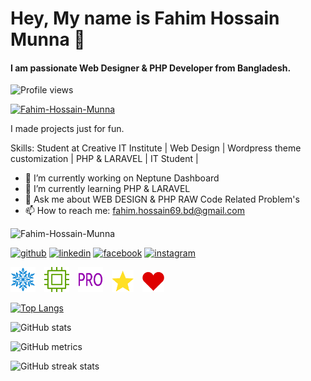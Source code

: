 
# Hey, My name is Fahim Hossain Munna 👋
#### I am passionate Web Designer & PHP Developer from Bangladesh.
![Profile views](https://gpvc.arturio.dev/we-X-part-station)

<a href="https://ibb.co/LNRwDwy"><img src="https://i.ibb.co/QDQB7BV/Fahim-Hossain-Munna.png" alt="Fahim-Hossain-Munna" border="0" /></a>

I made projects just for fun.

Skills: Student at Creative IT Institute | Web Design | Wordpress theme customization | PHP & LARAVEL | IT Student |

- 🔭 I’m currently working on Neptune Dashboard 
- 🌱 I’m currently learning PHP & LARAVEL 
- 💬 Ask me about WEB DESIGN & PHP RAW Code Related Problem's  
- 📫 How to reach me: fahim.hossain69.bd@gmail.com  

<img src="https://wecode.ro/assets/img/ent_ease.png" alt="Fahim-Hossain-Munna" border="0" height='200' />


[<img src='https://cdn.jsdelivr.net/npm/simple-icons@3.0.1/icons/github.svg' alt='github' height='40'>](https://github.com/we-X-part-station)  [<img src='https://cdn.jsdelivr.net/npm/simple-icons@3.0.1/icons/linkedin.svg' alt='linkedin' height='40'>](https://www.linkedin.com/in/https://www.linkedin.com/in/fahim-hossain-munna-004a81219//)  [<img src='https://cdn.jsdelivr.net/npm/simple-icons@3.0.1/icons/facebook.svg' alt='facebook' height='40'>](https://www.facebook.com/https://www.facebook.com/profile.php?id=100010853890808)  [<img src='https://cdn.jsdelivr.net/npm/simple-icons@3.0.1/icons/instagram.svg' alt='instagram' height='40'>](https://www.instagram.com/https://www.instagram.com/mrvirgin___g0rila/?hl=en/)  

<a href='https://archiveprogram.github.com/'><img src='https://raw.githubusercontent.com/acervenky/animated-github-badges/master/assets/acbadge.gif' width='40' height='40'></a> <a href='https://docs.github.com/en/developers'><img src='https://raw.githubusercontent.com/acervenky/animated-github-badges/master/assets/devbadge.gif' width='40' height='40'></a> <a href='https://github.com/pricing'><img src='https://raw.githubusercontent.com/acervenky/animated-github-badges/master/assets/pro.gif' width='40' height='40'></a> <a href='https://stars.github.com/'><img src='https://raw.githubusercontent.com/acervenky/animated-github-badges/master/assets/starbadge.gif' width='35' height='35'></a> <a href='https://docs.github.com/en/github/supporting-the-open-source-community-with-github-sponsors'><img src='https://raw.githubusercontent.com/acervenky/animated-github-badges/master/assets/sponsorbadge.gif' width='35' height='35'></a> 

[![Top Langs](https://github-readme-stats.vercel.app/api/top-langs/?username=we-X-part-station)](https://github.com/anuraghazra/github-readme-stats)

![GitHub stats](https://github-readme-stats.vercel.app/api?username=we-X-part-station&show_icons=true)  

![GitHub metrics](https://metrics.lecoq.io/we-X-part-station)  

![GitHub streak stats](https://github-readme-streak-stats.herokuapp.com/?user=we-X-part-station)  
  
